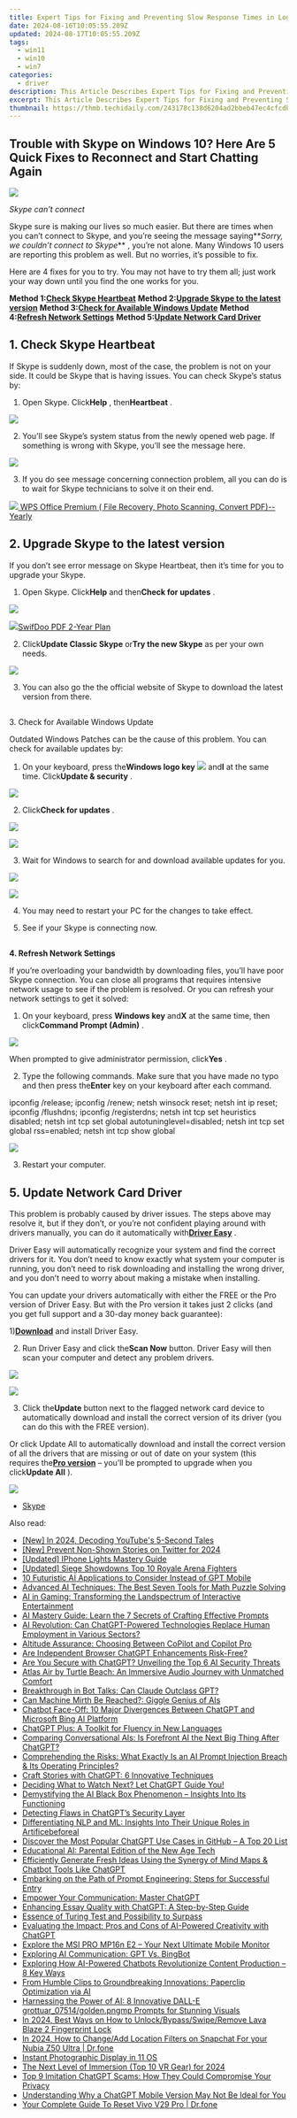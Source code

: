 ```yaml
---
title: Expert Tips for Fixing and Preventing Slow Response Times in Logitech Mice
date: 2024-08-16T10:05:55.209Z
updated: 2024-08-17T10:05:55.209Z
tags:
  - win11
  - win10
  - win7
categories:
  - driver
description: This Article Describes Expert Tips for Fixing and Preventing Slow Response Times in Logitech Mice
excerpt: This Article Describes Expert Tips for Fixing and Preventing Slow Response Times in Logitech Mice
thumbnail: https://thmb.techidaily.com/243178c138d6204ad2bbeb47ec4cfcdba020958c11cab04cb22d5f5327eef01b.jpg
---
```


## Trouble with Skype on Windows 10? Here Are 5 Quick Fixes to Reconnect and Start Chatting Again

![](https://images.drivereasy.com/wp-content/uploads/2017/09/img_59ba2cbe02f23.png)

_Skype can’t connect_

 Skype sure is making our lives so much easier. But there are times when you can’t connect to Skype, and you’re seeing the message saying**_Sorry, we couldn’t connect to Skype_** , you’re not alone. Many Windows 10 users are reporting this problem as well. But no worries, it’s possible to fix.

 Here are 4 fixes for you to try. You may not have to try them all; just work your way down until you find the one works for you.

 **Method 1:[Check Skype Heartbeat](https://tools.techidaily.com/drivereasy/download/)**
 **Method 2:[Upgrade Skype to the latest version](https://tools.techidaily.com/drivereasy/download/)**
 **Method 3:[Check for Available Windows Update](https://tools.techidaily.com/drivereasy/download/)**
 **Method 4:[Refresh Network Settings](https://tools.techidaily.com/drivereasy/download/)**
 **Method 5:[Update Network Card Driver](https://tools.techidaily.com/drivereasy/download/)**

## 1\. Check Skype Heartbeat

 If Skype is suddenly down, most of the case, the problem is not on your side. It could be Skype that is having issues. You can check Skype’s status by:

 1) Open Skype. Click**Help** , then**Heartbeat** .

![](https://images.drivereasy.com/wp-content/uploads/2017/09/img_59ba324261c48.jpg)

 2) You’ll see Skype’s system status from the newly opened web page. If something is wrong with Skype, you’ll see the message here.

![](https://images.drivereasy.com/wp-content/uploads/2017/09/img_59ba3393bc52d.jpg)

 3) If you do see message concerning connection problem, all you can do is to wait for Skype technicians to solve it on their end.

<!-- affiliate ads begin -->
<a href="https://secure.2checkout.com/order/checkout.php?PRODS=38729081&QTY=1&AFFILIATE=108875&CART=1"><img src="https://website-prod.cache.wpscdn.com/img/wps-writer-free-word-processor-1x.3d9c80d.png" border="0">
WPS Office Premium ( File Recovery, Photo Scanning, Convert PDF)--Yearly</a>
<!-- affiliate ads end -->
## 2\. Upgrade Skype to the latest version

 If you don’t see error message on Skype Heartbeat, then it’s time for you to upgrade your Skype.

 1) Open Skype. Click**Help** and then**Check for updates** .

![](https://images.drivereasy.com/wp-content/uploads/2017/09/img_59ba3c3c53b24.jpg)
<!-- affiliate ads begin -->
<a href="https://purchase.swifdoo.com/order/checkout.php?PRODS=40002580&QTY=1&AFFILIATE=108875&CART=1"><img src="https://secure.avangate.com/images/merchant/8b932759a5a04ddb34bf79e3f9072e4b/products/3_Product%20box%20white-1024x1024.png" border="0">SwifDoo PDF 2-Year Plan</a>
<!-- affiliate ads end -->

 2) Click**Update Classic Skype** or**Try the new Skype** as per your own needs.

![](https://images.drivereasy.com/wp-content/uploads/2017/09/img_59ba3ce447ed7.png)

 3) You can also go the the official website of Skype to download the latest version from there.

##

 3\. Check for Available Windows Update

 Outdated Windows Patches can be the cause of this problem. You can check for available updates by:

 1) On your keyboard, press the**Windows logo key** ![](https://images.drivereasy.com/wp-content/uploads/2017/09/img_59ba41495099c.png) and**I** at the same time. Click**Update & security** .

![](https://images.drivereasy.com/wp-content/uploads/2017/09/img_59ba4105e1a55.png)

 2) Click**Check for updates** .

![](https://images.drivereasy.com/wp-content/uploads/2017/09/img_59ba4174c0407.jpg)
<!-- affiliate ads begin -->
<a href="https://secure.2checkout.com/order/checkout.php?PRODS=4615471&QTY=1&AFFILIATE=108875&CART=1"><img src="https://images.wondershare.com/affiliate-image/affiliate_banners_en/max_782x90.png" border="0"></a>
<!-- affiliate ads end -->

 3) Wait for Windows to search for and download available updates for you.

![](https://images.drivereasy.com/wp-content/uploads/2017/09/img_59ba41bf10bc6.jpg)
<!-- affiliate ads begin -->
<a href="https://store.massmailsoftware.com/order/checkout.php?PRODS=1095219&QTY=1&AFFILIATE=108875&CART=1"><img src="https://secure.avangate.com/images/merchant/dc87c13749315c7217cdc4ac692e704c/banera_for_partners-20_%281%29.jpg" border="0"></a>
<!-- affiliate ads end -->

4) You may need to restart your PC for the changes to take effect.

5) See if your Skype is connecting now.

##

 **4\. Refresh Network Settings**

 If you’re overloading your bandwidth by downloading files, you’ll have poor Skype connection. You can close all programs that requires intensive network usage to see if the problem is resolved. Or you can refresh your network settings to get it solved:

 1) On your keyboard, press **Windows key**   and**X** at the same time, then click**Command Prompt (Admin)** .

![](https://images.drivereasy.com/wp-content/uploads/2017/09/img_59ba445219ad3.png)

 When prompted to give administrator permission, click**Yes** .

 2) Type the following commands. Make sure that you have made no typo and then press the**Enter** key on your keyboard after each command.

ipconfig /release;
ipconfig /renew;
netsh winsock reset;
netsh int ip reset;
ipconfig /flushdns;
ipconfig /registerdns;
netsh int tcp set heuristics disabled;
netsh int tcp set global autotuninglevel=disabled;
netsh int tcp set global rss=enabled;
netsh int tcp show global

![](https://images.drivereasy.com/wp-content/uploads/2017/09/img_59ba44fb14d3b.png)

3) Restart your computer.

<!-- affiliate ads begin -->

<!-- affiliate ads end -->
## 5\. Update Network Card Driver

 This problem is probably caused by driver issues. The steps above may resolve it, but if they don’t, or you’re not confident playing around with drivers manually, you can do it automatically with[**Driver Easy**](https://tools.techidaily.com/drivereasy/download/) .

 Driver Easy will automatically recognize your system and find the correct drivers for it. You don’t need to know exactly what system your computer is running, you don’t need to risk downloading and installing the wrong driver, and you don’t need to worry about making a mistake when installing.

 You can update your drivers automatically with either the FREE or the Pro version of Driver Easy. But with the Pro version it takes just 2 clicks (and you get full support and a 30-day money back guarantee):

 1)[**Download**](https://tools.techidaily.com/drivereasy/download/) and install Driver Easy.

 2) Run Driver Easy and click the**Scan Now** button. Driver Easy will then scan your computer and detect any problem drivers.

![](https://images.drivereasy.com/wp-content/uploads/2017/09/img_59ba45ad5c809.png)
<!-- affiliate ads begin -->
<a href="https://secure.2checkout.com/order/checkout.php?PRODS=3851691&QTY=1&AFFILIATE=108875&CART=1"><img src="http://www.aiseesoft.com/avangate/30p/banner.jpg" border="0"></a>
<!-- affiliate ads end -->

 3) Click the**Update** button next to the flagged network card device to automatically download and install the correct version of its driver (you can do this with the FREE version).

 Or click Update All to automatically download and install the correct version of all the drivers that are missing or out of date on your system (this requires the[**Pro version**](https://tools.techidaily.com/drivereasy/download/) – you’ll be prompted to upgrade when you click**Update All** ).

![](https://images.drivereasy.com/wp-content/uploads/2017/09/img_59ba45c2da6fc.jpg)

* [Skype](https://tools.techidaily.com/drivereasy/download/)

<ins class="adsbygoogle"
     style="display:block"
     data-ad-format="autorelaxed"
     data-ad-client="ca-pub-7571918770474297"
     data-ad-slot="1223367746"></ins>



<ins class="adsbygoogle"
     style="display:block"
     data-ad-client="ca-pub-7571918770474297"
     data-ad-slot="8358498916"
     data-ad-format="auto"
     data-full-width-responsive="true"></ins>

<span class="atpl-alsoreadstyle">Also read:</span>
<div><ul>
<li><a href="https://facebook-video-footage.techidaily.com/new-in-2024-decoding-youtubes-5-second-tales/"><u>[New] In 2024, Decoding YouTube's 5-Second Tales</u></a></li>
<li><a href="https://facebook-video-recording.techidaily.com/new-prevent-non-shown-stories-on-twitter-for-2024/"><u>[New] Prevent Non-Shown Stories on Twitter for 2024</u></a></li>
<li><a href="https://extra-guidance.techidaily.com/updated-iphone-lights-mastery-guide/"><u>[Updated] IPhone Lights Mastery Guide</u></a></li>
<li><a href="https://remote-screen-capture.techidaily.com/updated-siege-showdowns-top-10-royale-arena-fighters/"><u>[Updated] Siege Showdowns  Top 10 Royale Arena Fighters</u></a></li>
<li><a href="https://tech-savvy.techidaily.com/10-futuristic-ai-applications-to-consider-instead-of-gpt-mobile/"><u>10 Futuristic AI Applications to Consider Instead of GPT Mobile</u></a></li>
<li><a href="https://tech-haven.techidaily.com/advanced-ai-techniques-the-best-seven-tools-for-math-puzzle-solving/"><u>Advanced AI Techniques: The Best Seven Tools for Math Puzzle Solving</u></a></li>
<li><a href="https://tech-haven.techidaily.com/ai-in-gaming-transforming-the-landspectrum-of-interactive-entertainment/"><u>AI in Gaming: Transforming the Landspectrum of Interactive Entertainment</u></a></li>
<li><a href="https://tech-haven.techidaily.com/ai-mastery-guide-learn-the-7-secrets-of-crafting-effective-prompts/"><u>AI Mastery Guide: Learn the 7 Secrets of Crafting Effective Prompts</u></a></li>
<li><a href="https://tech-haven.techidaily.com/ai-revolution-can-chatgpt-powered-technologies-replace-human-employment-in-various-sectors/"><u>AI Revolution: Can ChatGPT-Powered Technologies Replace Human Employment in Various Sectors?</u></a></li>
<li><a href="https://tech-haven.techidaily.com/altitude-assurance-choosing-between-copilot-and-copilot-pro/"><u>Altitude Assurance: Choosing Between CoPilot and Copilot Pro</u></a></li>
<li><a href="https://tech-haven.techidaily.com/are-independent-browser-chatgpt-enhancements-risk-free/"><u>Are Independent Browser ChatGPT Enhancements Risk-Free?</u></a></li>
<li><a href="https://tech-haven.techidaily.com/are-you-secure-with-chatgpt-unveiling-the-top-6-ai-security-threats/"><u>Are You Secure with ChatGPT? Unveiling the Top 6 AI Security Threats</u></a></li>
<li><a href="https://hardware-reviews.techidaily.com/atlas-air-by-turtle-beach-an-immersive-audio-journey-with-unmatched-comfort/"><u>Atlas Air by Turtle Beach: An Immersive Audio Journey with Unmatched Comfort</u></a></li>
<li><a href="https://tech-haven.techidaily.com/breakthrough-in-bot-talks-can-claude-outclass-gpt/"><u>Breakthrough in Bot Talks: Can Claude Outclass GPT?</u></a></li>
<li><a href="https://tech-haven.techidaily.com/can-machine-mirth-be-reached-giggle-genius-of-ais/"><u>Can Machine Mirth Be Reached?: Giggle Genius of AIs</u></a></li>
<li><a href="https://tech-haven.techidaily.com/chatbot-face-off-10-major-divergences-between-chatgpt-and-microsoft-bing-ai-platform/"><u>Chatbot Face-Off: 10 Major Divergences Between ChatGPT and Microsoft Bing AI Platform</u></a></li>
<li><a href="https://tech-haven.techidaily.com/chatgpt-plus-a-toolkit-for-fluency-in-new-languages/"><u>ChatGPT Plus: A Toolkit for Fluency in New Languages</u></a></li>
<li><a href="https://tech-haven.techidaily.com/comparing-conversational-ais-is-forefront-ai-the-next-big-thing-after-chatgpt/"><u>Comparing Conversational AIs: Is Forefront AI the Next Big Thing After ChatGPT?</u></a></li>
<li><a href="https://tech-haven.techidaily.com/comprehending-the-risks-what-exactly-is-an-ai-prompt-injection-breach-and-its-operating-principles/"><u>Comprehending the Risks: What Exactly Is an AI Prompt Injection Breach & Its Operating Principles?</u></a></li>
<li><a href="https://tech-haven.techidaily.com/craft-stories-with-chatgpt-6-innovative-techniques/"><u>Craft Stories with ChatGPT: 6 Innovative Techniques</u></a></li>
<li><a href="https://tech-haven.techidaily.com/1722159964605-deciding-what-to-watch-next-let-chatgpt-guide-you/"><u>Deciding What to Watch Next? Let ChatGPT Guide You!</u></a></li>
<li><a href="https://tech-haven.techidaily.com/demystifying-the-ai-black-box-phenomenon-insights-into-its-functioning/"><u>Demystifying the AI Black Box Phenomenon – Insights Into Its Functioning</u></a></li>
<li><a href="https://tech-haven.techidaily.com/detecting-flaws-in-chatgpts-security-layer/"><u>Detecting Flaws in ChatGPT’s Security Layer</u></a></li>
<li><a href="https://tech-haven.techidaily.com/differentiating-nlp-and-ml-insights-into-their-unique-roles-in-artificebeforeal/"><u>Differentiating NLP and ML: Insights Into Their Unique Roles in Artificebeforeal</u></a></li>
<li><a href="https://tech-haven.techidaily.com/discover-the-most-popular-chatgpt-use-cases-in-github-a-top-20-list/"><u>Discover the Most Popular ChatGPT Use Cases in GitHub – A Top 20 List</u></a></li>
<li><a href="https://tech-haven.techidaily.com/educational-ai-parental-edition-of-the-new-age-tech/"><u>Educational AI: Parental Edition of the New Age Tech</u></a></li>
<li><a href="https://tech-haven.techidaily.com/efficiently-generate-fresh-ideas-using-the-synergy-of-mind-maps-and-chatbot-tools-like-chatgpt/"><u>Efficiently Generate Fresh Ideas Using the Synergy of Mind Maps & Chatbot Tools Like ChatGPT</u></a></li>
<li><a href="https://tech-haven.techidaily.com/embarking-on-the-path-of-prompt-engineering-steps-for-successful-entry/"><u>Embarking on the Path of Prompt Engineering: Steps for Successful Entry</u></a></li>
<li><a href="https://tech-haven.techidaily.com/empower-your-communication-master-chatgpt/"><u>Empower Your Communication: Master ChatGPT</u></a></li>
<li><a href="https://tech-haven.techidaily.com/enhancing-essay-quality-with-chatgpt-a-step-by-step-guide/"><u>Enhancing Essay Quality with ChatGPT: A Step-by-Step Guide</u></a></li>
<li><a href="https://tech-haven.techidaily.com/essence-of-turing-test-and-possibility-to-surpass/"><u>Essence of Turing Test and Possibility to Surpass</u></a></li>
<li><a href="https://tech-haven.techidaily.com/evaluating-the-impact-pros-and-cons-of-ai-powered-creativity-with-chatgpt/"><u>Evaluating the Impact: Pros and Cons of AI-Powered Creativity with ChatGPT</u></a></li>
<li><a href="https://buynow-marvelous.techidaily.com/explore-the-msi-pro-mp16n-e2-your-next-ultimate-mobile-monitor/"><u>Explore the MSI PRO MP16n E2 – Your Next Ultimate Mobile Monitor</u></a></li>
<li><a href="https://tech-haven.techidaily.com/exploring-ai-communication-gpt-vs-bingbot/"><u>Exploring AI Communication: GPT Vs. BingBot</u></a></li>
<li><a href="https://tech-haven.techidaily.com/exploring-how-ai-powered-chatbots-revolutionize-content-production-8-key-ways/"><u>Exploring How AI-Powered Chatbots Revolutionize Content Production – 8 Key Ways</u></a></li>
<li><a href="https://tech-haven.techidaily.com/from-humble-clips-to-groundbreaking-innovations-paperclip-optimization-via-ai/"><u>From Humble Clips to Groundbreaking Innovations: Paperclip Optimization via AI</u></a></li>
<li><a href="https://tech-haven.techidaily.com/harnessing-the-power-of-ai-8-innovative-dall-e-grottuar07514goldenpngmp-prompts-for-stunning-visuals/"><u>Harnessing the Power of AI: 8 Innovative DALL-E grottuar_07514/golden.pngmp Prompts for Stunning Visuals</u></a></li>
<li><a href="https://android-unlock.techidaily.com/in-2024-best-ways-on-how-to-unlockbypassswiperemove-lava-blaze-2-fingerprint-lock-by-drfone-android/"><u>In 2024, Best Ways on How to Unlock/Bypass/Swipe/Remove Lava Blaze 2 Fingerprint Lock</u></a></li>
<li><a href="https://location-social.techidaily.com/in-2024-how-to-changeadd-location-filters-on-snapchat-for-your-nubia-z50-ultra-drfone-by-drfone-virtual-android/"><u>In 2024, How to Change/Add Location Filters on Snapchat For your Nubia Z50 Ultra | Dr.fone</u></a></li>
<li><a href="https://extra-tips.techidaily.com/instant-photographic-display-in-11-os/"><u>Instant Photographic Display in 11 OS</u></a></li>
<li><a href="https://article-helps.techidaily.com/the-next-level-of-immersion-top-10-vr-gear-for-2024/"><u>The Next Level of Immersion (Top 10 VR Gear) for 2024</u></a></li>
<li><a href="https://tech-haven.techidaily.com/top-9-imitation-chatgpt-scams-how-they-could-compromise-your-privacy/"><u>Top 9 Imitation ChatGPT Scams: How They Could Compromise Your Privacy</u></a></li>
<li><a href="https://tech-haven.techidaily.com/understanding-why-a-chatgpt-mobile-version-may-not-be-ideal-for-you/"><u>Understanding Why a ChatGPT Mobile Version May Not Be Ideal for You</u></a></li>
<li><a href="https://techidaily.com/your-complete-guide-to-reset-vivo-v29-pro-drfone-by-drfone-reset-android-reset-android/"><u>Your Complete Guide To Reset Vivo V29 Pro | Dr.fone</u></a></li>
</ul></div>

